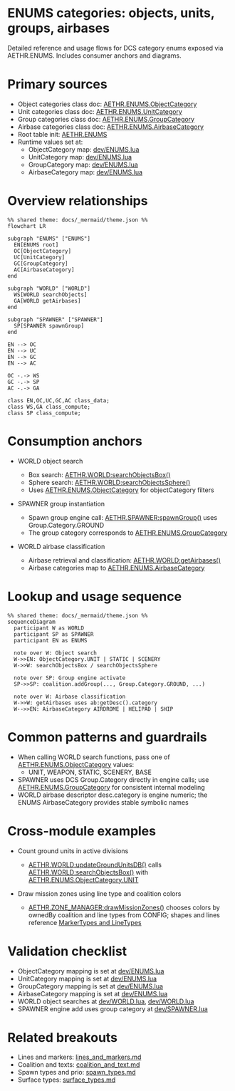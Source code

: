 # ENUMS categories: objects, units, groups, airbases

Detailed reference and usage flows for DCS category enums exposed via AETHR.ENUMS. Includes consumer anchors and diagrams.

# Primary sources

- Object categories class doc: [AETHR.ENUMS.ObjectCategory](https://github.com/Gh0st352/AETHR/blob/main/dev/ENUMS.lua#L24)
- Unit categories class doc: [AETHR.ENUMS.UnitCategory](https://github.com/Gh0st352/AETHR/blob/main/dev/ENUMS.lua#L31)
- Group categories class doc: [AETHR.ENUMS.GroupCategory](https://github.com/Gh0st352/AETHR/blob/main/dev/ENUMS.lua#L38)
- Airbase categories class doc: [AETHR.ENUMS.AirbaseCategory](https://github.com/Gh0st352/AETHR/blob/main/dev/ENUMS.lua#L45)
- Root table init: [AETHR.ENUMS](https://github.com/Gh0st352/AETHR/blob/main/dev/ENUMS.lua#L337)
- Runtime values set at:
  - ObjectCategory map: [dev/ENUMS.lua](https://github.com/Gh0st352/AETHR/blob/main/dev/ENUMS.lua#L339)
  - UnitCategory map: [dev/ENUMS.lua](https://github.com/Gh0st352/AETHR/blob/main/dev/ENUMS.lua#L346)
  - GroupCategory map: [dev/ENUMS.lua](https://github.com/Gh0st352/AETHR/blob/main/dev/ENUMS.lua#L353)
  - AirbaseCategory map: [dev/ENUMS.lua](https://github.com/Gh0st352/AETHR/blob/main/dev/ENUMS.lua#L360)

# Overview relationships

```mermaid
%% shared theme: docs/_mermaid/theme.json %%
flowchart LR

subgraph "ENUMS" ["ENUMS"]
  EN[ENUMS root]
  OC[ObjectCategory]
  UC[UnitCategory]
  GC[GroupCategory]
  AC[AirbaseCategory]
end

subgraph "WORLD" ["WORLD"]
  WS[WORLD searchObjects]
  GA[WORLD getAirbases]
end

subgraph "SPAWNER" ["SPAWNER"]
  SP[SPAWNER spawnGroup]
end

EN --> OC
EN --> UC
EN --> GC
EN --> AC

OC -.-> WS
GC -.-> SP
AC -.-> GA

class EN,OC,UC,GC,AC class_data;
class WS,GA class_compute;
class SP class_compute;
```

# Consumption anchors

- WORLD object search
  - Box search: [AETHR.WORLD:searchObjectsBox()](https://github.com/Gh0st352/AETHR/blob/main/dev/WORLD.lua#L330)
  - Sphere search: [AETHR.WORLD:searchObjectsSphere()](https://github.com/Gh0st352/AETHR/blob/main/dev/WORLD.lua#L384)
  - Uses [AETHR.ENUMS.ObjectCategory](https://github.com/Gh0st352/AETHR/blob/main/dev/ENUMS.lua#L339) for objectCategory filters

- SPAWNER group instantiation
  - Spawn group engine call: [AETHR.SPAWNER:spawnGroup()](https://github.com/Gh0st352/AETHR/blob/main/dev/SPAWNER.lua#L425) uses Group.Category.GROUND
  - The group category corresponds to [AETHR.ENUMS.GroupCategory](https://github.com/Gh0st352/AETHR/blob/main/dev/ENUMS.lua#L353)

- WORLD airbase classification
  - Airbase retrieval and classification: [AETHR.WORLD:getAirbases()](https://github.com/Gh0st352/AETHR/blob/main/dev/WORLD.lua#L428)
  - Airbase categories map to [AETHR.ENUMS.AirbaseCategory](https://github.com/Gh0st352/AETHR/blob/main/dev/ENUMS.lua#L360)

# Lookup and usage sequence

```mermaid
%% shared theme: docs/_mermaid/theme.json %%
sequenceDiagram
  participant W as WORLD
  participant SP as SPAWNER
  participant EN as ENUMS

  note over W: Object search
  W->>EN: ObjectCategory.UNIT | STATIC | SCENERY
  W->>W: searchObjectsBox / searchObjectsSphere

  note over SP: Group engine activate
  SP->>SP: coalition.addGroup(..., Group.Category.GROUND, ...)

  note over W: Airbase classification
  W->>W: getAirbases uses ab:getDesc().category
  W-->>EN: AirbaseCategory AIRDROME | HELIPAD | SHIP
```

# Common patterns and guardrails

- When calling WORLD search functions, pass one of [AETHR.ENUMS.ObjectCategory](https://github.com/Gh0st352/AETHR/blob/main/dev/ENUMS.lua#L339) values:
  - UNIT, WEAPON, STATIC, SCENERY, BASE
- SPAWNER uses DCS Group.Category directly in engine calls; use [AETHR.ENUMS.GroupCategory](https://github.com/Gh0st352/AETHR/blob/main/dev/ENUMS.lua#L353) for consistent internal modeling
- WORLD airbase descriptor desc.category is engine numeric; the ENUMS AirbaseCategory provides stable symbolic names

# Cross-module examples

- Count ground units in active divisions
  - [AETHR.WORLD:updateGroundUnitsDB()](https://github.com/Gh0st352/AETHR/blob/main/dev/WORLD.lua#L860) calls [AETHR.WORLD:searchObjectsBox()](https://github.com/Gh0st352/AETHR/blob/main/dev/WORLD.lua#L330) with [AETHR.ENUMS.ObjectCategory.UNIT](https://github.com/Gh0st352/AETHR/blob/main/dev/ENUMS.lua#L339)

- Draw mission zones using line type and coalition colors
  - [AETHR.ZONE_MANAGER:drawMissionZones()](https://github.com/Gh0st352/AETHR/blob/main/dev/ZONE_MANAGER.lua#L978) chooses colors by ownedBy coalition and line types from CONFIG; shapes and lines reference [MarkerTypes and LineTypes](./lines_and_markers.md)

# Validation checklist

- ObjectCategory mapping is set at [dev/ENUMS.lua](https://github.com/Gh0st352/AETHR/blob/main/dev/ENUMS.lua#L339)
- UnitCategory mapping is set at [dev/ENUMS.lua](https://github.com/Gh0st352/AETHR/blob/main/dev/ENUMS.lua#L346)
- GroupCategory mapping is set at [dev/ENUMS.lua](https://github.com/Gh0st352/AETHR/blob/main/dev/ENUMS.lua#L353)
- AirbaseCategory mapping is set at [dev/ENUMS.lua](https://github.com/Gh0st352/AETHR/blob/main/dev/ENUMS.lua#L360)
- WORLD object searches at [dev/WORLD.lua](https://github.com/Gh0st352/AETHR/blob/main/dev/WORLD.lua#L330), [dev/WORLD.lua](https://github.com/Gh0st352/AETHR/blob/main/dev/WORLD.lua#L384)
- SPAWNER engine add uses group category at [dev/SPAWNER.lua](https://github.com/Gh0st352/AETHR/blob/main/dev/SPAWNER.lua#L428)

# Related breakouts

- Lines and markers: [lines_and_markers.md](./lines_and_markers.md)
- Coalition and texts: [coalition_and_text.md](./coalition_and_text.md)
- Spawn types and prio: [spawn_types.md](./spawn_types.md)
- Surface types: [surface_types.md](./surface_types.md)
